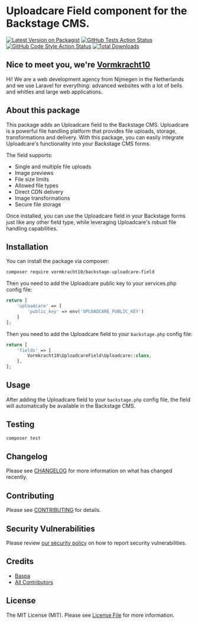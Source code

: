 # Uploadcare Field component for the Backstage CMS.

[![Latest Version on Packagist](https://img.shields.io/packagist/v/vormkracht10/backstage-uploadcare-field.svg?style=flat-square)](https://packagist.org/packages/vormkracht10/backstage-uploadcare-field)
[![GitHub Tests Action Status](https://img.shields.io/github/actions/workflow/status/vormkracht10/backstage-uploadcare-field/run-tests.yml?branch=main&label=tests&style=flat-square)](https://github.com/vormkracht10/backstage-uploadcare-field/actions?query=workflow%3Arun-tests+branch%3Amain)
[![GitHub Code Style Action Status](https://img.shields.io/github/actions/workflow/status/vormkracht10/backstage-uploadcare-field/fix-php-code-style-issues.yml?branch=main&label=code%20style&style=flat-square)](https://github.com/vormkracht10/backstage-uploadcare-field/actions?query=workflow%3A"Fix+PHP+code+style+issues"+branch%3Amain)
[![Total Downloads](https://img.shields.io/packagist/dt/vormkracht10/backstage-uploadcare-field.svg?style=flat-square)](https://packagist.org/packages/vormkracht10/backstage-uploadcare-field)

## Nice to meet you, we're [Vormkracht10](https://vormkracht10.nl)

Hi! We are a web development agency from Nijmegen in the Netherlands and we use Laravel for everything: advanced websites with a lot of bells and whitles and large web applications.

## About this package

This package adds an Uploadcare field to the Backstage CMS. Uploadcare is a powerful file handling platform that provides file uploads, storage, transformations and delivery. With this package, you can easily integrate Uploadcare's functionality into your Backstage CMS forms.

The field supports:

-   Single and multiple file uploads
-   Image previews
-   File size limits
-   Allowed file types
-   Direct CDN delivery
-   Image transformations
-   Secure file storage

Once installed, you can use the Uploadcare field in your Backstage forms just like any other field type, while leveraging Uploadcare's robust file handling capabilities.

## Installation

You can install the package via composer:

```bash
composer require vormkracht10/backstage-uploadcare-field
```

Then you need to add the Uploadcare public key to your services.php config file:

```php
return [
    'uploadcare' => [
        'public_key' => env('UPLOADCARE_PUBLIC_KEY')
    ]
];
```

Then you need to add the Uploadcare field to your `backstage.php` config file:

```php
return [
    'fields' => [
        Vormkracht10\UploadcareField\Uploadcare::class,
    ],
];
```

## Usage

After adding the Uploadcare field to your `backstage.php` config file, the field will automatically be available in the Backstage CMS.

## Testing

```bash
composer test
```

## Changelog

Please see [CHANGELOG](CHANGELOG.md) for more information on what has changed recently.

## Contributing

Please see [CONTRIBUTING](CONTRIBUTING.md) for details.

## Security Vulnerabilities

Please review [our security policy](../../security/policy) on how to report security vulnerabilities.

## Credits

-   [Baspa](https://github.com/vormkracht10)
-   [All Contributors](../../contributors)

## License

The MIT License (MIT). Please see [License File](LICENSE.md) for more information.
